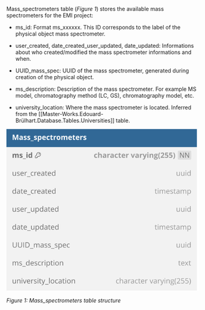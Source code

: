 Mass_spectrometers table (*Figure 1*) stores the available mass spectrometers for the EMI project:

- ms_id: Format ms_xxxxxx. This ID corresponds to the label of the physical object mass spectrometer.

- user_created, date_created_user_updated, date_updated: Informations about who created/modified the mass spectrometer informations and when.

- UUID_mass_spec: UUID of the mass spectrometer, generated during creation of the physical object.

- ms_description: Description of the mass spectrometer. For example MS model, chromatography method (LC, GS), chromatography model, etc.

- university_location: Where the mass spectrometer is located. Inferred from the [[Master-Works.Edouard-Brülhart.Database.Tables.Universities]] table.

![image import](assets/images_bruelhed/mass_spectrometers.svg)

*Figure 1: Mass_spectrometers table structure*